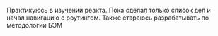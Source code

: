 Практикуюсь в изучении реакта. Пока сделал только список дел и начал навигацию с роутингом. Также стараюсь разрабатывать по методологии БЭМ

